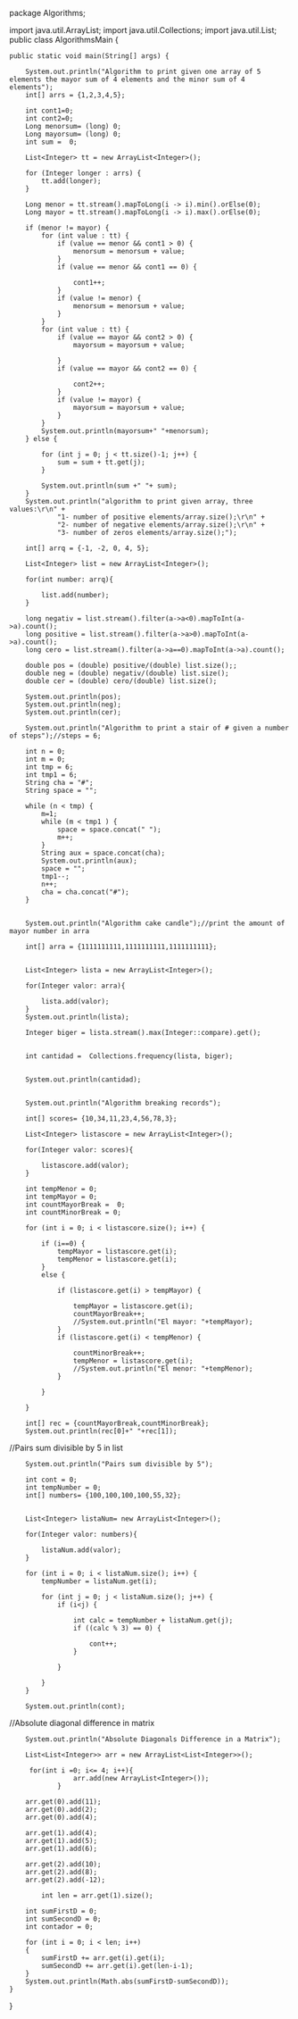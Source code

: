 package Algorithms;

import java.util.ArrayList;
import java.util.Collections;
import java.util.List;
public class AlgorithmsMain {

	public static void main(String[] args) {
		
		System.out.println("Algorithm to print given one array of 5 elements the mayor sum of 4 elements and the minor sum of 4 elements");
		int[] arrs = {1,2,3,4,5};
		
		int cont1=0;
		int cont2=0;
		Long menorsum= (long) 0;
		Long mayorsum= (long) 0;
		int sum =  0;
		
		List<Integer> tt = new ArrayList<Integer>();
		
		for (Integer longer : arrs) {
			tt.add(longer);
		}
		
		Long menor = tt.stream().mapToLong(i -> i).min().orElse(0);
		Long mayor = tt.stream().mapToLong(i -> i).max().orElse(0);
		
		if (menor != mayor) {
			for (int value : tt) {
				if (value == menor && cont1 > 0) {
					menorsum = menorsum + value;
				}
				if (value == menor && cont1 == 0) {

					cont1++;
				}
				if (value != menor) {
					menorsum = menorsum + value;
				}			
			}
			for (int value : tt) {
				if (value == mayor && cont2 > 0) {
					mayorsum = mayorsum + value;
	
				}
				if (value == mayor && cont2 == 0) {

					cont2++;
				}
				if (value != mayor) {
					mayorsum = mayorsum + value;
				}
			}		
			System.out.println(mayorsum+" "+menorsum);
		} else {
			
			for (int j = 0; j < tt.size()-1; j++) {
				sum = sum + tt.get(j);
			}
		
			System.out.println(sum +" "+ sum);
		}
		System.out.println("algorithm to print given array, three values:\r\n" + 
				"1- number of positive elements/array.size();\r\n" + 
				"2- number of negative elements/array.size();\r\n" + 
				"3- number of zeros elements/array.size();");

		int[] arrq = {-1, -2, 0, 4, 5};
		
		List<Integer> list = new ArrayList<Integer>();
		
		for(int number: arrq){
			
			list.add(number);
		}
				
		long negativ = list.stream().filter(a->a<0).mapToInt(a->a).count();
		long positive = list.stream().filter(a->a>0).mapToInt(a->a).count();
		long cero = list.stream().filter(a->a==0).mapToInt(a->a).count();
		
		double pos = (double) positive/(double) list.size();;
		double neg = (double) negativ/(double) list.size();
		double cer = (double) cero/(double) list.size();
		
		System.out.println(pos);
		System.out.println(neg);
		System.out.println(cer);
		
		System.out.println("Algorithm to print a stair of # given a number of steps");//steps = 6;

		int n = 0;
		int m = 0;
		int tmp = 6;
		int tmp1 = 6;
		String cha = "#";
		String space = "";
		
		while (n < tmp) {
			m=1;
			while (m < tmp1 ) {
				space = space.concat(" ");
				m++;
			}		
			String aux = space.concat(cha);
			System.out.println(aux);
			space = "";
			tmp1--;
			n++;
			cha = cha.concat("#");
		}

		
		System.out.println("Algorithm cake candle");//print the amount of mayor number in arra
		
		int[] arra = {1111111111,1111111111,1111111111};
		

		List<Integer> lista = new ArrayList<Integer>();
		
		for(Integer valor: arra){
			
			lista.add(valor);
		}
		System.out.println(lista);
		
		Integer biger = lista.stream().max(Integer::compare).get();

	
		int cantidad =  Collections.frequency(lista, biger);

				
		System.out.println(cantidad);
		
		
		System.out.println("Algorithm breaking records");
		
		int[] scores= {10,34,11,23,4,56,78,3};
		
		List<Integer> listascore = new ArrayList<Integer>();

		for(Integer valor: scores){
			
			listascore.add(valor);
		}
		
		int tempMenor = 0;
		int tempMayor = 0;		
		int countMayorBreak =  0;
		int countMinorBreak = 0;
		
		for (int i = 0; i < listascore.size(); i++) {
			
			if (i==0) {
				tempMayor = listascore.get(i);
				tempMenor = listascore.get(i);
			}
			else {
	
				if (listascore.get(i) > tempMayor) {
					
					tempMayor = listascore.get(i);
					countMayorBreak++;
					//System.out.println("El mayor: "+tempMayor);
				}
				if (listascore.get(i) < tempMenor) {
					
					countMinorBreak++;
					tempMenor = listascore.get(i);
					//System.out.println("El menor: "+tempMenor);
				}
				
			}
			
		}

		int[] rec = {countMayorBreak,countMinorBreak};
		System.out.println(rec[0]+" "+rec[1]);
		
//Pairs sum divisible by 5 in list

		System.out.println("Pairs sum divisible by 5");
	
		int cont = 0;
		int tempNumber = 0;
		int[] numbers= {100,100,100,100,55,32};
		
		
		List<Integer> listaNum= new ArrayList<Integer>();

		for(Integer valor: numbers){
			
			listaNum.add(valor);
		}
		
		for (int i = 0; i < listaNum.size(); i++) {
			tempNumber = listaNum.get(i);
			
			for (int j = 0; j < listaNum.size(); j++) {
				if (i<j) {
					
					int calc = tempNumber + listaNum.get(j);
					if ((calc % 3) == 0) {
						
						cont++;
					}
					
				}
		
			}
		}
		
		System.out.println(cont);
//Absolute diagonal difference in matrix

		System.out.println("Absolute Diagonals Difference in a Matrix");

		List<List<Integer>> arr = new ArrayList<List<Integer>>();
	
		 for(int i =0; i<= 4; i++){
		            arr.add(new ArrayList<Integer>());
		        }
		
        arr.get(0).add(11);
        arr.get(0).add(2);
        arr.get(0).add(4);
 
        arr.get(1).add(4);
        arr.get(1).add(5);
        arr.get(1).add(6);
        
        arr.get(2).add(10);
        arr.get(2).add(8);
        arr.get(2).add(-12);
		
        	int len = arr.get(1).size();
        
        int sumFirstD = 0;
        int sumSecondD = 0;
        int contador = 0;
        
        for (int i = 0; i < len; i++) 
        { 
        	sumFirstD += arr.get(i).get(i); 
        	sumSecondD += arr.get(i).get(len-i-1); 
        } 
        System.out.println(Math.abs(sumFirstD-sumSecondD));
    }

	

}
